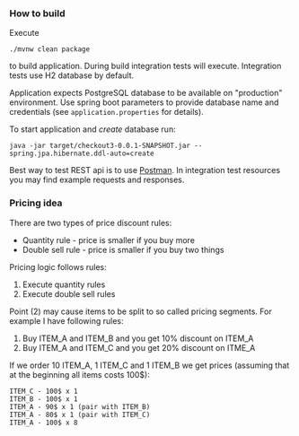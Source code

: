 
### How to build

Execute
```
./mvnw clean package
```
to build application. During build integration tests will
execute. Integration tests use H2 database by default.

Application expects PostgreSQL database to be available on
"production" environment.
Use spring boot parameters to provide database name and
credentials (see `application.properties` for details).

To start application and *create* database run:
```
java -jar target/checkout3-0.0.1-SNAPSHOT.jar --spring.jpa.hibernate.ddl-auto=create
```

Best way to test REST api is to use [Postman](https://www.getpostman.com/).
In integration test resources you may find example requests and responses.

### Pricing idea

There are two types of price discount rules:
* Quantity rule - price is smaller if you buy more
* Double sell rule - price is smaller if you buy two things

Pricing logic follows rules:
1. Execute quantity rules
2. Execute double sell rules

Point (2) may cause items to be split to so called pricing segments.
For example I have following rules:
1. Buy ITEM_A and ITEM_B and you get 10% discount on ITEM_A
2. Buy ITEM_A and ITEM_C and you get 20% discount on ITME_A

If we order 10 ITEM_A, 1 ITEM_C and 1 ITEM_B we get prices
(assuming that at the beginning all items costs 100$):
```
ITEM_C - 100$ x 1
ITEM_B - 100$ x 1
ITEM_A - 90$ x 1 (pair with ITEM_B)
ITEM_A - 80$ x 1 (pair with ITEM_C)
ITEM_A - 100$ x 8
```
